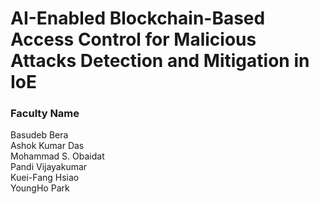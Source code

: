 # AI-Enabled Blockchain-Based Access Control for Malicious Attacks Detection and Mitigation in IoE

### Faculty Name

Basudeb Bera<br>
Ashok Kumar Das<br>
Mohammad S. Obaidat<br>
Pandi Vijayakumar<br>
Kuei-Fang Hsiao<br>
YoungHo Park
